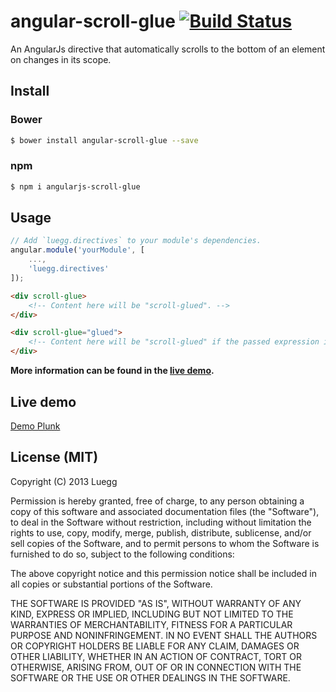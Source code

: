 # angular-scroll-glue [![Build Status](https://travis-ci.org/Luegg/angularjs-scroll-glue.svg?branch=master)](https://travis-ci.org/Luegg/angularjs-scroll-glue)

An AngularJs directive that automatically scrolls to the bottom of an element on changes in its scope.

## Install
### Bower
```bash
$ bower install angular-scroll-glue --save
```

### npm
```bash
$ npm i angularjs-scroll-glue
```

## Usage
```javascript
// Add `luegg.directives` to your module's dependencies.
angular.module('yourModule', [
	...,
	'luegg.directives'
]);
```

```html
<div scroll-glue>
	<!-- Content here will be "scroll-glued". -->
</div>

<div scroll-glue="glued">
	<!-- Content here will be "scroll-glued" if the passed expression is truthy. -->
</div>
```

**More information can be found in the [live demo](#live-demo).**

## Live demo
[Demo Plunk](http://plnkr.co/edit/wxTyp7PpyxJOHSlUumVC?p=preview)

## License (MIT)

Copyright (C) 2013 Luegg

Permission is hereby granted, free of charge, to any person obtaining a copy of this software and associated documentation files (the "Software"), to deal in the Software without restriction, including without limitation the rights to use, copy, modify, merge, publish, distribute, sublicense, and/or sell copies of the Software, and to permit persons to whom the Software is furnished to do so, subject to the following conditions:

The above copyright notice and this permission notice shall be included in all copies or substantial portions of the Software.

THE SOFTWARE IS PROVIDED "AS IS", WITHOUT WARRANTY OF ANY KIND, EXPRESS OR IMPLIED, INCLUDING BUT NOT LIMITED TO THE WARRANTIES OF MERCHANTABILITY, FITNESS FOR A PARTICULAR PURPOSE AND NONINFRINGEMENT. IN NO EVENT SHALL THE AUTHORS OR COPYRIGHT HOLDERS BE LIABLE FOR ANY CLAIM, DAMAGES OR OTHER LIABILITY, WHETHER IN AN ACTION OF CONTRACT, TORT OR OTHERWISE, ARISING FROM, OUT OF OR IN CONNECTION WITH THE SOFTWARE OR THE USE OR OTHER DEALINGS IN THE SOFTWARE.
